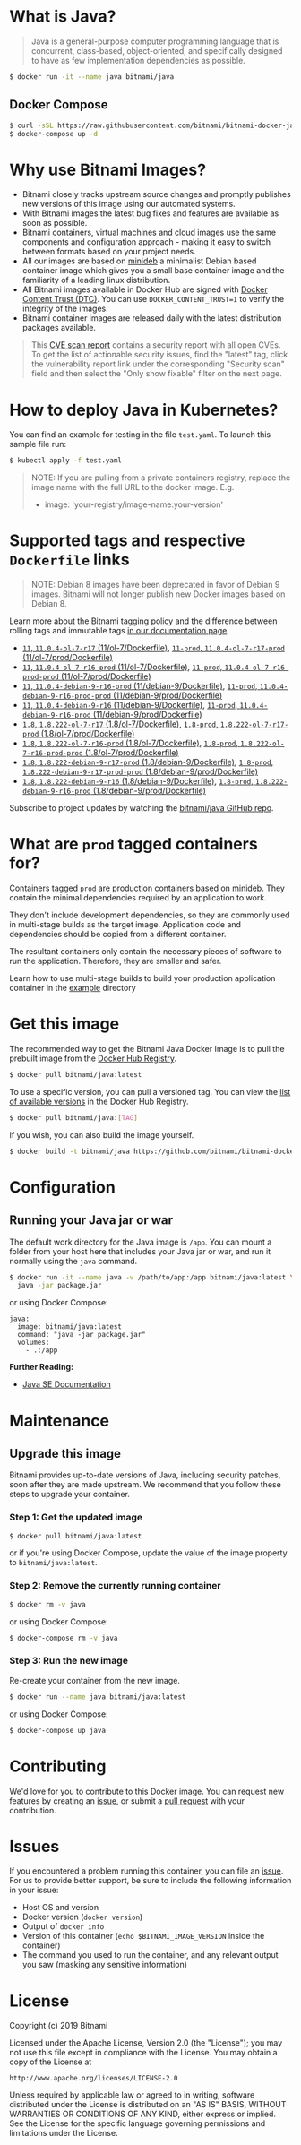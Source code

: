 # What is Java?

> Java is a general-purpose computer programming language that is concurrent, class-based, object-oriented, and specifically designed to have as few implementation dependencies as possible.

```bash
$ docker run -it --name java bitnami/java
```

## Docker Compose

```bash
$ curl -sSL https://raw.githubusercontent.com/bitnami/bitnami-docker-java/master/docker-compose.yml > docker-compose.yml
$ docker-compose up -d
```

# Why use Bitnami Images?

* Bitnami closely tracks upstream source changes and promptly publishes new versions of this image using our automated systems.
* With Bitnami images the latest bug fixes and features are available as soon as possible.
* Bitnami containers, virtual machines and cloud images use the same components and configuration approach - making it easy to switch between formats based on your project needs.
* All our images are based on [minideb](https://github.com/bitnami/minideb) a minimalist Debian based container image which gives you a small base container image and the familiarity of a leading linux distribution.
* All Bitnami images available in Docker Hub are signed with [Docker Content Trust (DTC)](https://docs.docker.com/engine/security/trust/content_trust/). You can use `DOCKER_CONTENT_TRUST=1` to verify the integrity of the images.
* Bitnami container images are released daily with the latest distribution packages available.


> This [CVE scan report](https://quay.io/repository/bitnami/java?tab=tags) contains a security report with all open CVEs. To get the list of actionable security issues, find the "latest" tag, click the vulnerability report link under the corresponding "Security scan" field and then select the "Only show fixable" filter on the next page.

# How to deploy Java in Kubernetes?

You can find an example for testing in the file `test.yaml`. To launch this sample file run:

```bash
$ kubectl apply -f test.yaml
```

> NOTE: If you are pulling from a private containers registry, replace the image name with the full URL to the docker image. E.g.
>
> - image: 'your-registry/image-name:your-version'

# Supported tags and respective `Dockerfile` links

> NOTE: Debian 8 images have been deprecated in favor of Debian 9 images. Bitnami will not longer publish new Docker images based on Debian 8.

Learn more about the Bitnami tagging policy and the difference between rolling tags and immutable tags [in our documentation page](https://docs.bitnami.com/containers/how-to/understand-rolling-tags-containers/).


- [`11`, `11.0.4-ol-7-r17` (11/ol-7/Dockerfile)](https://github.com/bitnami/bitnami-docker-java/blob/11.0.4-ol-7-r17/11/ol-7/Dockerfile), [`11-prod`, `11.0.4-ol-7-r17-prod` (11/ol-7/prod/Dockerfile)](https://github.com/bitnami/bitnami-docker-java/blob/11.0.4-ol-7-r17/11/ol-7/prod/Dockerfile)
- [`11`, `11.0.4-ol-7-r16-prod` (11/ol-7/Dockerfile)](https://github.com/bitnami/bitnami-docker-java/blob/11.0.4-ol-7-r16-prod/11/ol-7/Dockerfile), [`11-prod`, `11.0.4-ol-7-r16-prod-prod` (11/ol-7/prod/Dockerfile)](https://github.com/bitnami/bitnami-docker-java/blob/11.0.4-ol-7-r16-prod/11/ol-7/prod/Dockerfile)
- [`11`, `11.0.4-debian-9-r16-prod` (11/debian-9/Dockerfile)](https://github.com/bitnami/bitnami-docker-java/blob/11.0.4-debian-9-r16-prod/11/debian-9/Dockerfile), [`11-prod`, `11.0.4-debian-9-r16-prod-prod` (11/debian-9/prod/Dockerfile)](https://github.com/bitnami/bitnami-docker-java/blob/11.0.4-debian-9-r16-prod/11/debian-9/prod/Dockerfile)
- [`11`, `11.0.4-debian-9-r16` (11/debian-9/Dockerfile)](https://github.com/bitnami/bitnami-docker-java/blob/11.0.4-debian-9-r16/11/debian-9/Dockerfile), [`11-prod`, `11.0.4-debian-9-r16-prod` (11/debian-9/prod/Dockerfile)](https://github.com/bitnami/bitnami-docker-java/blob/11.0.4-debian-9-r16/11/debian-9/prod/Dockerfile)
- [`1.8`, `1.8.222-ol-7-r17` (1.8/ol-7/Dockerfile)](https://github.com/bitnami/bitnami-docker-java/blob/1.8.222-ol-7-r17/1.8/ol-7/Dockerfile), [`1.8-prod`, `1.8.222-ol-7-r17-prod` (1.8/ol-7/prod/Dockerfile)](https://github.com/bitnami/bitnami-docker-java/blob/1.8.222-ol-7-r17/1.8/ol-7/prod/Dockerfile)
- [`1.8`, `1.8.222-ol-7-r16-prod` (1.8/ol-7/Dockerfile)](https://github.com/bitnami/bitnami-docker-java/blob/1.8.222-ol-7-r16-prod/1.8/ol-7/Dockerfile), [`1.8-prod`, `1.8.222-ol-7-r16-prod-prod` (1.8/ol-7/prod/Dockerfile)](https://github.com/bitnami/bitnami-docker-java/blob/1.8.222-ol-7-r16-prod/1.8/ol-7/prod/Dockerfile)
- [`1.8`, `1.8.222-debian-9-r17-prod` (1.8/debian-9/Dockerfile)](https://github.com/bitnami/bitnami-docker-java/blob/1.8.222-debian-9-r17-prod/1.8/debian-9/Dockerfile), [`1.8-prod`, `1.8.222-debian-9-r17-prod-prod` (1.8/debian-9/prod/Dockerfile)](https://github.com/bitnami/bitnami-docker-java/blob/1.8.222-debian-9-r17-prod/1.8/debian-9/prod/Dockerfile)
- [`1.8`, `1.8.222-debian-9-r16` (1.8/debian-9/Dockerfile)](https://github.com/bitnami/bitnami-docker-java/blob/1.8.222-debian-9-r16/1.8/debian-9/Dockerfile), [`1.8-prod`, `1.8.222-debian-9-r16-prod` (1.8/debian-9/prod/Dockerfile)](https://github.com/bitnami/bitnami-docker-java/blob/1.8.222-debian-9-r16/1.8/debian-9/prod/Dockerfile)

Subscribe to project updates by watching the [bitnami/java GitHub repo](https://github.com/bitnami/bitnami-docker-java).

# What are `prod` tagged containers for?

Containers tagged `prod` are production containers based on [minideb](https://github.com/bitnami/minideb). They contain the minimal dependencies required by an application to work.

They don't include development dependencies, so they are commonly used in multi-stage builds as the target image. Application code and dependencies should be copied from a different container.

The resultant containers only contain the necessary pieces of software to run the application. Therefore, they are smaller and safer.

Learn how to use multi-stage builds to build your production application container in the [example](/example) directory

# Get this image

The recommended way to get the Bitnami Java Docker Image is to pull the prebuilt image from the [Docker Hub Registry](https://hub.docker.com/r/bitnami/java).

```bash
$ docker pull bitnami/java:latest
```

To use a specific version, you can pull a versioned tag. You can view the [list of available versions](https://hub.docker.com/r/bitnami/java/tags/) in the Docker Hub Registry.

```bash
$ docker pull bitnami/java:[TAG]
```

If you wish, you can also build the image yourself.

```bash
$ docker build -t bitnami/java https://github.com/bitnami/bitnami-docker-java.git
```

# Configuration

## Running your Java jar or war

The default work directory for the Java image is `/app`. You can mount a folder from your host here that includes your Java jar or war, and run it normally using the `java` command.

```bash
$ docker run -it --name java -v /path/to/app:/app bitnami/java:latest \
  java -jar package.jar
```

or using Docker Compose:

```
java:
  image: bitnami/java:latest
  command: "java -jar package.jar"
  volumes:
    - .:/app
```

**Further Reading:**

  - [Java SE Documentation](https://docs.oracle.com/javase/8/docs/api/)

# Maintenance

## Upgrade this image

Bitnami provides up-to-date versions of Java, including security patches, soon after they are made upstream. We recommend that you follow these steps to upgrade your container.

### Step 1: Get the updated image

```bash
$ docker pull bitnami/java:latest
```

or if you're using Docker Compose, update the value of the image property to `bitnami/java:latest`.

### Step 2: Remove the currently running container

```bash
$ docker rm -v java
```

or using Docker Compose:

```bash
$ docker-compose rm -v java
```

### Step 3: Run the new image

Re-create your container from the new image.

```bash
$ docker run --name java bitnami/java:latest
```

or using Docker Compose:

```bash
$ docker-compose up java
```

# Contributing

We'd love for you to contribute to this Docker image. You can request new features by creating an [issue](https://github.com/bitnami/bitnami-docker-java/issues), or submit a [pull request](https://github.com/bitnami/bitnami-docker-java/pulls) with your contribution.

# Issues

If you encountered a problem running this container, you can file an [issue](https://github.com/bitnami/bitnami-docker-java/issues). For us to provide better support, be sure to include the following information in your issue:

- Host OS and version
- Docker version (`docker version`)
- Output of `docker info`
- Version of this container (`echo $BITNAMI_IMAGE_VERSION` inside the container)
- The command you used to run the container, and any relevant output you saw (masking any sensitive
information)

# License

Copyright (c) 2019 Bitnami

Licensed under the Apache License, Version 2.0 (the "License");
you may not use this file except in compliance with the License.
You may obtain a copy of the License at

    http://www.apache.org/licenses/LICENSE-2.0

Unless required by applicable law or agreed to in writing, software
distributed under the License is distributed on an "AS IS" BASIS,
WITHOUT WARRANTIES OR CONDITIONS OF ANY KIND, either express or implied.
See the License for the specific language governing permissions and
limitations under the License.
